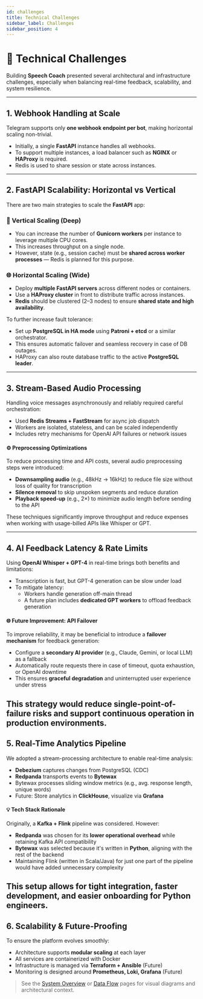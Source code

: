 ```yaml
---
id: challenges
title: Technical Challenges
sidebar_label: Challenges
sidebar_position: 4
---
```


# 🧗 Technical Challenges

Building **Speech Coach** presented several architectural and infrastructure challenges, especially when balancing real-time feedback, scalability, and system resilience.

---

## 1. Webhook Handling at Scale

Telegram supports only **one webhook endpoint per bot**, making horizontal scaling non-trivial.

- Initially, a single **FastAPI** instance handles all webhooks.
- To support multiple instances, a load balancer such as **NGINX** or **HAProxy** is required.
- Redis is used to share session or state across instances.

---

## 2. FastAPI Scalability: Horizontal vs Vertical

There are two main strategies to scale the **FastAPI** app:

### 🔁 Vertical Scaling (Deep)

- You can increase the number of **Gunicorn workers** per instance to leverage multiple CPU cores.
- This increases throughput on a single node.
- However, state (e.g., session cache) must be **shared across worker processes** — Redis is planned for this purpose.

### 🌐 Horizontal Scaling (Wide)

- Deploy **multiple FastAPI servers** across different nodes or containers.
- Use a **HAProxy cluster** in front to distribute traffic across instances.
- **Redis** should be clustered (2–3 nodes) to ensure **shared state and high availability**.

To further increase fault tolerance:

- Set up **PostgreSQL in HA mode** using **Patroni + etcd** or a similar orchestrator.
- This ensures automatic failover and seamless recovery in case of DB outages.
- HAProxy can also route database traffic to the active **PostgreSQL leader**.


---

## 3. Stream-Based Audio Processing

Handling voice messages asynchronously and reliably required careful orchestration:

- Used **Redis Streams + FastStream** for async job dispatch
- Workers are isolated, stateless, and can be scaled independently
- Includes retry mechanisms for OpenAI API failures or network issues

#### ⚙️ Preprocessing Optimizations

To reduce processing time and API costs, several audio preprocessing steps were introduced:

- **Downsampling audio** (e.g., 48kHz → 16kHz) to reduce file size without loss of quality for transcription
- **Silence removal** to skip unspoken segments and reduce duration
- **Playback speed-up** (e.g., 2×) to minimize audio length before sending to the API

These techniques significantly improve throughput and reduce expenses when working with usage-billed APIs like Whisper or GPT.

---


## 4. AI Feedback Latency & Rate Limits

Using **OpenAI Whisper + GPT-4** in real-time brings both benefits and limitations:

- Transcription is fast, but GPT-4 generation can be slow under load
- To mitigate latency:
  - Workers handle generation off-main thread
  - A future plan includes **dedicated GPT workers** to offload feedback generation

#### 🌐 Future Improvement: API Failover

To improve reliability, it may be beneficial to introduce a **failover mechanism** for feedback generation:

- Configure a **secondary AI provider** (e.g., Claude, Gemini, or local LLM) as a fallback
- Automatically route requests there in case of timeout, quota exhaustion, or OpenAI downtime
- This ensures **graceful degradation** and uninterrupted user experience under stress

This strategy would reduce single-point-of-failure risks and support continuous operation in production environments.
---

## 5. Real-Time Analytics Pipeline

We adopted a stream-processing architecture to enable real-time analysis:

- **Debezium** captures changes from PostgreSQL (CDC)
- **Redpanda** transports events to **Bytewax**
- Bytewax processes sliding window metrics (e.g., avg. response length, unique words)
- Future: Store analytics in **ClickHouse**, visualize via **Grafana**

#### 💡 Tech Stack Rationale

Originally, a **Kafka + Flink** pipeline was considered. However:

- **Redpanda** was chosen for its **lower operational overhead** while retaining Kafka API compatibility
- **Bytewax** was selected because it's written in **Python**, aligning with the rest of the backend
- Maintaining Flink (written in Scala/Java) for just one part of the pipeline would have added unnecessary complexity

This setup allows for tight integration, faster development, and easier onboarding for Python engineers.
---

## 6. Scalability & Future-Proofing

To ensure the platform evolves smoothly:

- Architecture supports **modular scaling** at each layer
- All services are containerized with Docker
- Infrastructure is managed via **Terraform + Ansible** (Future)
- Monitoring is designed around **Prometheus, Loki, Grafana** (Future)

> See the [System Overview](./overview) or [Data Flow](./data-flow) pages for visual diagrams and architectural context.